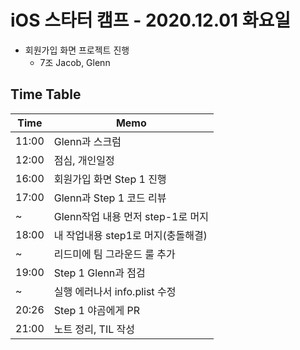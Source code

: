 # iOS 스타터 캠프 - 2020.12.01 화요일

- 회원가입 화면 프로젝트 진행
    - 7조 Jacob, Glenn 

## Time Table

Time  | Memo 
----- | ---------------------------------------------
11:00 | Glenn과 스크럼
12:00 | 점심, 개인일정
16:00 | 회원가입 화면 Step 1 진행
17:00 | Glenn과 Step 1 코드 리뷰
~     | Glenn작업 내용 먼저 step-1로 머지
18:00 | 내 작업내용 step1로 머지(충돌해결)
~     | 리드미에 팀 그라운드 룰 추가
19:00 | Step 1 Glenn과 점검
~     | 실행 에러나서 info.plist 수정
20:26 | Step 1 야곰에게 PR
21:00 | 노트 정리, TIL 작성

